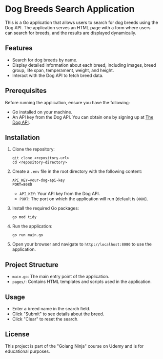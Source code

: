 
# Dog Breeds Search Application

This is a Go application that allows users to search for dog breeds using the Dog API. The application serves an HTML page with a form where users can search for breeds, and the results are displayed dynamically.

## Features

- Search for dog breeds by name.
- Display detailed information about each breed, including images, breed group, life span, temperament, weight, and height.
- Interact with the Dog API to fetch breed data.

## Prerequisites

Before running the application, ensure you have the following:

- Go installed on your machine.
- An API key from the Dog API. You can obtain one by signing up at [The Dog API](https://thedogapi.com/).

## Installation

1. Clone the repository:
    ```
    git clone <repository-url>
    cd <repository-directory>
    ```

2. Create a `.env` file in the root directory with the following content:
    ```
    API_KEY=your-dog-api-key
    PORT=8080
    ```

    - `API_KEY`: Your API key from the Dog API.
    - `PORT`: The port on which the application will run (default is `8080`).

3. Install the required Go packages:
    ```
    go mod tidy
    ```

4. Run the application:
    ```
    go run main.go
    ```

5. Open your browser and navigate to `http://localhost:8080` to use the application.

## Project Structure

- `main.go`: The main entry point of the application.
- `pages/`: Contains HTML templates and scripts used in the application.

## Usage

- Enter a breed name in the search field.
- Click "Submit" to see details about the breed.
- Click "Clear" to reset the search.

## License

This project is part of the "Golang Ninja" course on Udemy and is for educational purposes.
